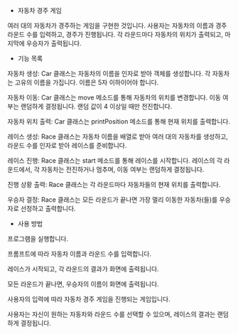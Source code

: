 - 자동차 경주 게임

여러 대의 자동차가 경주하는 게임을 구현한 것입니다. 
사용자는 자동차의 이름과 경주 라운드 수를 입력하고, 경주가 진행됩니다. 
각 라운드마다 자동차의 위치가 출력되고, 마지막에 우승자가 출력됩니다.

- 기능 목록

자동차 생성: Car 클래스는 자동차의 이름을 인자로 받아 객체를 생성합니다. 각 자동차는 고유의 이름을 가집니다. 이름은 5자 이하이어야 합니다.

자동차 이동: Car 클래스는 move 메소드를 통해 자동차의 위치를 변경합니다. 이동 여부는 랜덤하게 결정됩니다. 랜덤 값이 4 이상일 때만 전진합니다.

자동차 위치 출력: Car 클래스는 printPosition 메소드를 통해 현재 위치를 출력합니다.

레이스 생성: Race 클래스는 자동차 이름을 배열로 받아 여러 대의 자동차를 생성하고, 라운드 수를 인자로 받아 레이스를 준비합니다.

레이스 진행: Race 클래스는 start 메소드를 통해 레이스를 시작합니다. 레이스의 각 라운드에서, 각 자동차는 전진하거나 멈추며, 이동 여부는 랜덤하게 결정됩니다.

진행 상황 출력: Race 클래스는 각 라운드마다 자동차들의 현재 위치를 출력합니다.

우승자 결정: Race 클래스는 모든 라운드가 끝나면 가장 멀리 이동한 자동차(들)를 우승자로 선정하고 출력합니다.

- 사용 방법

프로그램을 실행합니다.

프롬프트에 따라 자동차 이름과 라운드 수를 입력합니다.

레이스가 시작되고, 각 라운드의 결과가 화면에 출력됩니다.

모든 라운드가 끝나면, 우승자의 이름이 화면에 출력됩니다.

사용자의 입력에 따라 자동차 경주 게임을 진행되는 게임입니다.

사용자는 자신이 원하는 자동차와 라운드 수를 선택할 수 있으며, 레이스의 결과는 랜덤하게 결정됩니다.